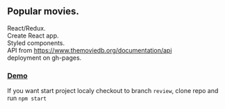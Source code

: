 ## Popular movies.
React/Redux.<br>
Create React app.<br>
Styled components.<br>
API from https://www.themoviedb.org/documentation/api<br>
deployment on gh-pages.<br>

### [Demo](http://oodmincheg.github.io/movie-db)

If you want start project localy checkout to branch `review`, clone repo and run `npm start`
